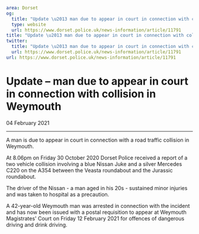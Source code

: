 ```yaml
area: Dorset
og:
  title: "Update \u2013 man due to appear in court in connection with collision in Weymouth"
  type: website
  url: https://www.dorset.police.uk/news-information/article/11791
title: "Update \u2013 man due to appear in court in connection with collision in Weymouth |"
twitter:
  title: "Update \u2013 man due to appear in court in connection with collision in Weymouth"
  url: https://www.dorset.police.uk/news-information/article/11791
url: https://www.dorset.police.uk/news-information/article/11791
```

# Update – man due to appear in court in connection with collision in Weymouth

04 February 2021

* * *

A man is due to appear in court in connection with a road traffic collision in Weymouth.

At 8.06pm on Friday 30 October 2020 Dorset Police received a report of a two vehicle collision involving a blue Nissan Juke and a silver Mercedes C220 on the A354 between the Veasta roundabout and the Jurassic roundabout.

The driver of the Nissan - a man aged in his 20s - sustained minor injuries and was taken to hospital as a precaution.

A 42-year-old Weymouth man was arrested in connection with the incident and has now been issued with a postal requisition to appear at Weymouth Magistrates' Court on Friday 12 February 2021 for offences of dangerous driving and drink driving.
